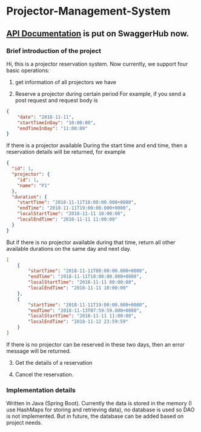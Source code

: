 # Projector-Management-System

## [API Documentation](https://app.swaggerhub.com/apis-docs/personal488/Projectors/1.0.0#/) is put on SwaggerHub now.

### Brief introduction of the project
Hi, this is a projector reservation system. Now currently, we support four basic operations: 
1. get information of all projectors we have

2. Reserve a projector during certain period
For example, if you send a post request and request body is
```json
{
    "date": "2018-11-11",
    "startTimeInDay": "10:00:00",
    "endTimeInDay": "11:00:00"
}
```
If there is a projector available During the start time and end time, then a reservation details will be returned, for example
```json
{
  "id": 1,
  "projector": {
    "id": 1,
    "name": "P1"
  },
  "duration": {
    "startTime": "2018-11-11T18:00:00.000+0000",
    "endTime": "2018-11-11T19:00:00.000+0000",
    "localStartTime": "2018-11-11 10:00:00",
    "localEndTime": "2018-11-11 11:00:00"
  }
}
```
But if there is no projector available during that time, return all other available durations on the same day and next day.
```json
[
    {
        "startTime": "2018-11-11T08:00:00.000+0000",
        "endTime": "2018-11-11T18:00:00.000+0000",
        "localStartTime": "2018-11-11 00:00:00",
        "localEndTime": "2018-11-11 10:00:00"
    },
    {
        "startTime": "2018-11-11T19:00:00.000+0000",
        "endTime": "2018-11-13T07:59:59.000+0000",
        "localStartTime": "2018-11-11 11:00:00",
        "localEndTime": "2018-11-12 23:59:59"
    }
]
```
If there is no projector can be reserved in these two days, then an error message will be returned. 

3. Get the details of a reservation

4. Cancel the reservation.

### Implementation details
Written in Java (Spring Boot).
Currently the data is stored in the memory (I use HashMaps for storing and retrieving data), no database is used so DAO is not implemented. But in future, the database can be added based on project needs.